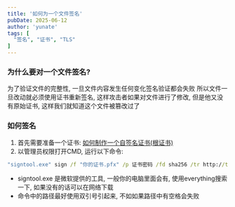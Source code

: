 ```yaml
---
title: '如何为一个文件签名'
pubDate: 2025-06-12
author: 'yunate'
tags: [
  "签名", "证书", "TLS"
]
---
```

### 为什么要对一个文件签名?
为了验证文件的完整性, 一旦文件内容发生任何变化签名验证都会失败 所以文件一旦改动就必须使用证书重新签名, 这样攻击者如果对文件进行了修改, 但是他又没有原始证书, 这样我们就知道这个文件被篡改过了


### 如何签名
1. 首先需要准备一个证书: [如何制作一个自签名证书(根证书)](/posts/self-signed-certificate/self-signed-certificate/)
2. 以管理员权限打开CMD, 运行以下命令:

```bat
"signtool.exe" sign /f "你的证书.pfx" /p 证书密码 /fd sha256 /tr http://timestamp.digicert.com /td sha256 "你的文件"
```

- signtool.exe 是微软提供的工具, 一般你的电脑里面会有, 使用everything搜索一下, 如果没有的话可以在网络下载
- 命令中的路径最好使用双引号引起来, 不如如果路径中有空格会失败
